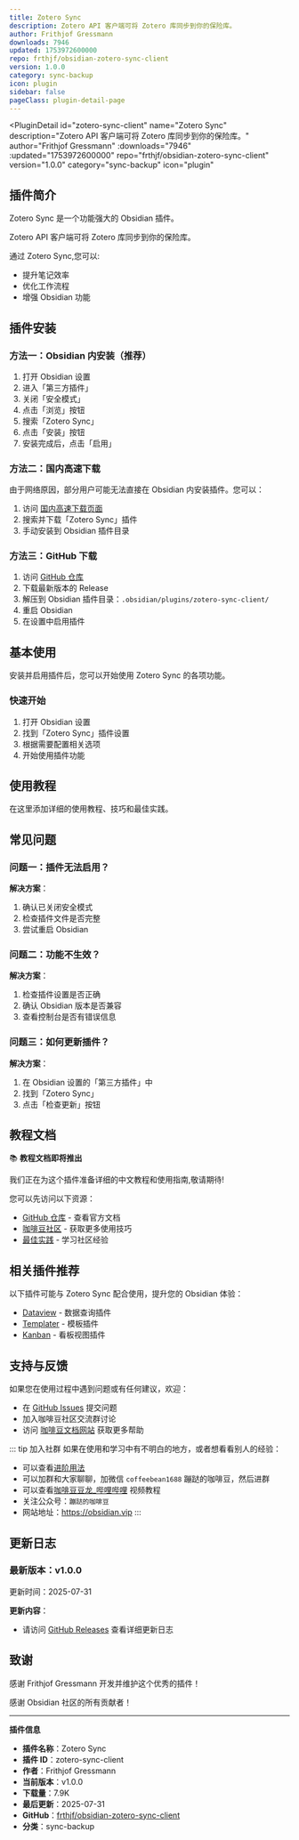 ```yaml
---
title: Zotero Sync
description: Zotero API 客户端可将 Zotero 库同步到你的保险库。
author: Frithjof Gressmann
downloads: 7946
updated: 1753972600000
repo: frthjf/obsidian-zotero-sync-client
version: 1.0.0
category: sync-backup
icon: plugin
sidebar: false
pageClass: plugin-detail-page
---
```


<PluginDetail
  id="zotero-sync-client"
  name="Zotero Sync"
  description="Zotero API 客户端可将 Zotero 库同步到你的保险库。"
  author="Frithjof Gressmann"
  :downloads="7946"
  :updated="1753972600000"
  repo="frthjf/obsidian-zotero-sync-client"
  version="1.0.0"
  category="sync-backup"
  icon="plugin"
>

<!-- AUTO_GENERATED_START -->
## 插件简介

Zotero Sync 是一个功能强大的 Obsidian 插件。

Zotero API 客户端可将 Zotero 库同步到你的保险库。

通过 Zotero Sync,您可以:

- 提升笔记效率
- 优化工作流程
- 增强 Obsidian 功能

<!-- AUTO_GENERATED_END -->

<!-- AUTO_GENERATED_START -->
## 插件安装

### 方法一：Obsidian 内安装（推荐）

1. 打开 Obsidian 设置
2. 进入「第三方插件」
3. 关闭「安全模式」
4. 点击「浏览」按钮
5. 搜索「Zotero Sync」
6. 点击「安装」按钮
7. 安装完成后，点击「启用」

### 方法二：国内高速下载

由于网络原因，部分用户可能无法直接在 Obsidian 内安装插件。您可以：

1. 访问 [国内高速下载页面](/zh/documentation/obsidian-plugins-download.html)
2. 搜索并下载「Zotero Sync」插件
3. 手动安装到 Obsidian 插件目录

### 方法三：GitHub 下载

1. 访问 [GitHub 仓库](https://github.com/frthjf/obsidian-zotero-sync-client)
2. 下载最新版本的 Release
3. 解压到 Obsidian 插件目录：`.obsidian/plugins/zotero-sync-client/`
4. 重启 Obsidian
5. 在设置中启用插件

## 基本使用

安装并启用插件后，您可以开始使用 Zotero Sync 的各项功能。

### 快速开始

1. 打开 Obsidian 设置
2. 找到「Zotero Sync」插件设置
3. 根据需要配置相关选项
4. 开始使用插件功能

<!-- AUTO_GENERATED_END -->

<!-- CUSTOM_CONTENT_START:tutorial -->
## 使用教程

在这里添加详细的使用教程、技巧和最佳实践。

<!-- CUSTOM_CONTENT_END:tutorial -->

<!-- SHARED_CONTENT_START -->
## 常见问题

### 问题一：插件无法启用？

**解决方案**：
1. 确认已关闭安全模式
2. 检查插件文件是否完整
3. 尝试重启 Obsidian

### 问题二：功能不生效？

**解决方案**：
1. 检查插件设置是否正确
2. 确认 Obsidian 版本是否兼容
3. 查看控制台是否有错误信息

### 问题三：如何更新插件？

**解决方案**：
1. 在 Obsidian 设置的「第三方插件」中
2. 找到「Zotero Sync」
3. 点击「检查更新」按钮

## 教程文档

📚 **教程文档即将推出**

我们正在为这个插件准备详细的中文教程和使用指南,敬请期待!

您可以先访问以下资源：
- [GitHub 仓库](https://github.com/frthjf/obsidian-zotero-sync-client) - 查看官方文档
- [咖啡豆社区](/zh/bases/) - 获取更多使用技巧
- [最佳实践](/zh/best-practices/) - 学习社区经验

## 相关插件推荐

以下插件可能与 Zotero Sync 配合使用，提升您的 Obsidian 体验：

- [Dataview](/zh/plugins/dataview.html) - 数据查询插件
- [Templater](/zh/plugins/templater-obsidian.html) - 模板插件
- [Kanban](/zh/plugins/obsidian-kanban.html) - 看板视图插件

## 支持与反馈

如果您在使用过程中遇到问题或有任何建议，欢迎：

- 在 [GitHub Issues](https://github.com/frthjf/obsidian-zotero-sync-client/issues) 提交问题
- 加入咖啡豆社区交流群讨论
- 访问 [咖啡豆文档网站](https://obsidian.vip) 获取更多帮助

::: tip 加入社群
如果在使用和学习中有不明白的地方，或者想看看别人的经验：
- 可以查看[进阶用法](/zh/advanced)
- 可以加群和大家聊聊，加微信 `coffeebean1688` 蹦跶的咖啡豆，然后进群
- 可以查看[咖啡豆豆龙_哔哩哔哩](https://space.bilibili.com/618777356) 视频教程
- 关注公众号：`蹦跶的咖啡豆`
- 网站地址：https://obsidian.vip
:::
<!-- SHARED_CONTENT_END -->

<!-- AUTO_GENERATED_START -->
## 更新日志

### 最新版本：v1.0.0

更新时间：2025-07-31

**更新内容**：
- 请访问 [GitHub Releases](https://github.com/frthjf/obsidian-zotero-sync-client/releases) 查看详细更新日志

## 致谢

感谢 Frithjof Gressmann 开发并维护这个优秀的插件！

感谢 Obsidian 社区的所有贡献者！

---

**插件信息**
- **插件名称**：Zotero Sync
- **插件 ID**：zotero-sync-client
- **作者**：Frithjof Gressmann
- **当前版本**：v1.0.0
- **下载量**：7.9K
- **最后更新**：2025-07-31
- **GitHub**：[frthjf/obsidian-zotero-sync-client](https://github.com/frthjf/obsidian-zotero-sync-client)
- **分类**：sync-backup
<!-- AUTO_GENERATED_END -->

</PluginDetail>

